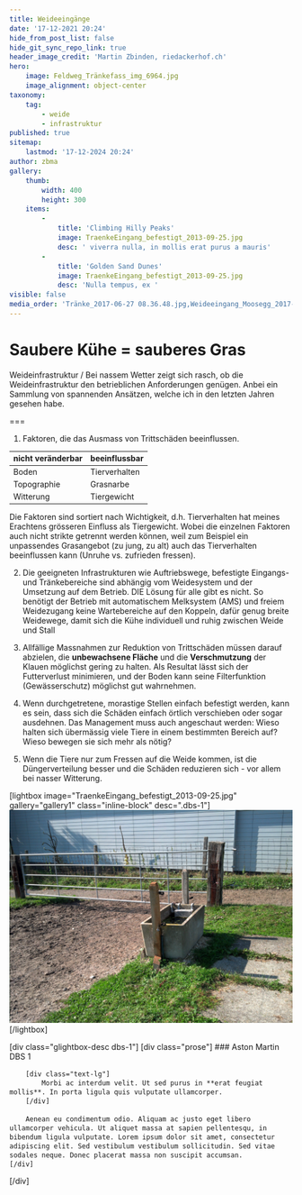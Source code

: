 ```yaml
---
title: Weideeingänge
date: '17-12-2021 20:24'
hide_from_post_list: false
hide_git_sync_repo_link: true
header_image_credit: 'Martin Zbinden, riedackerhof.ch'
hero:
    image: Feldweg_Tränkefass_img_6964.jpg
    image_alignment: object-center
taxonomy:
    tag:
        - weide
        - infrastruktur
published: true
sitemap:
    lastmod: '17-12-2024 20:24'
author: zbma
gallery:
    thumb:
        width: 400
        height: 300
    items:
        -
            title: 'Climbing Hilly Peaks'
            image: TraenkeEingang_befestigt_2013-09-25.jpg
            desc: ' viverra nulla, in mollis erat purus a mauris'
        -
            title: 'Golden Sand Dunes'
            image: TraenkeEingang_befestigt_2013-09-25.jpg
            desc: 'Nulla tempus, ex '
visible: false
media_order: 'Tränke_2017-06-27 08.36.48.jpg,Weideeingang_Moosegg_2017-05-31 16.32.58.jpg,Weideeingang_Nesselgraben_2017-05-24 17.35.12.jpg,Weideeingang_Stromzaun_IMG_20170406_110423.jpg,Weideweglein_Planie_2017-05-24 09.04.41.jpg,Weideweg_Baggerschaufel_IMG_20170927_160611_HDR.jpg,Weideweg_IMG_20170302_140039.jpg,Weideweg_Willisau_IMG_20170406_143433.jpg,Weideweg_Willisau_IMG_20170406_144020.jpg,Weideweg_Willisau_IMG_20220502_151406.jpg,Feldweg_Tränkefass_img_6964.jpg'
---
```


# Saubere Kühe = sauberes Gras

Weideinfrastruktur / Bei nassem Wetter zeigt sich rasch, ob die Weideinfrastruktur den betrieblichen Anforderungen genügen. Anbei ein Sammlung von spannenden Ansätzen, welche ich in den letzten Jahren gesehen habe.

===


1. Faktoren, die das Ausmass von Trittschäden beeinflussen.

|  nicht veränderbar  |  beeinflussbar  |
|  :-----          |  :-----          |
|  Boden |  Tierverhalten |
|  Topographie  |  Grasnarbe |
|  Witterung |   Tiergewicht |

Die Faktoren sind sortiert nach Wichtigkeit, d.h. Tierverhalten hat meines Erachtens grösseren Einfluss als Tiergewicht. Wobei die einzelnen Faktoren auch nicht strikte getrennt werden können, weil zum Beispiel ein unpassendes Grasangebot (zu jung, zu alt) auch das Tierverhalten beeinflussen kann (Unruhe vs. zufrieden fressen).



2. Die geeigneten Infrastrukturen wie Auftriebswege, befestigte Eingangs- und Tränkebereiche sind abhängig vom Weidesystem und der Umsetzung auf dem Betrieb. DIE Lösung für alle gibt es nicht. So benötigt der Betrieb mit automatischem Melksystem (AMS) und freiem Weidezugang keine Wartebereiche auf den Koppeln, dafür genug breite Weidewege, damit sich die Kühe individuell und ruhig zwischen Weide und Stall 

3. Allfällige Massnahmen zur Reduktion von Trittschäden müssen darauf abzielen, die **unbewachsene Fläche** und die **Verschmutzung** der Klauen möglichst gering zu halten. Als Resultat lässt sich der Futterverlust minimieren, und der Boden kann seine Filterfunktion (Gewässerschutz) möglichst gut wahrnehmen. 
4. Wenn durchgetretene, morastige Stellen einfach befestigt werden, kann es sein, dass sich die Schäden einfach örtlich verschieben oder sogar ausdehnen. Das Management muss auch angeschaut werden: Wieso halten sich übermässig viele Tiere in einem bestimmten Bereich auf? Wieso bewegen sie sich mehr als nötig? 
5. Wenn die Tiere nur zum Fressen auf die Weide kommen, ist die Düngerverteilung besser und die Schäden reduzieren sich - vor allem bei nasser Witterung.


[lightbox image="TraenkeEingang_befestigt_2013-09-25.jpg" gallery="gallery1" class="inline-block" desc=".dbs-1"]
    ![Tränkeingang befestigt](TraenkeEingang_befestigt_2013-09-25.jpg?cropZoom=200,200)
[/lightbox]

[div class="glightbox-desc dbs-1"]
    [div class="prose"]
        ### Aston Martin DBS 1

        [div class="text-lg"]
            Morbi ac interdum velit. Ut sed purus in **erat feugiat mollis**. In porta ligula quis vulputate ullamcorper. 
        [/div]

        Aenean eu condimentum odio. Aliquam ac justo eget libero ullamcorper vehicula. Ut aliquet massa at sapien pellentesqu, in bibendum ligula vulputate. Lorem ipsum dolor sit amet, consectetur adipiscing elit. Sed vestibulum vestibulum sollicitudin. Sed vitae sodales neque. Donec placerat massa non suscipit accumsan.
    [/div]
[/div]


